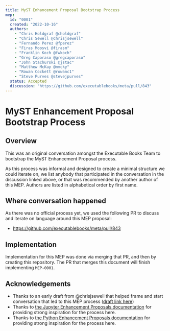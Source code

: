 ```yaml
---
title: MyST Enhancement Proposal Bootstrap Process
mep:
  id: "0001"
  created: "2022-10-16"
  authors:
    - "Chris Holdgraf @choldgraf"
    - "Chris Sewell @chrisjsewell"
    - "Fernando Perez @fperez"
    - "Firas Moosvi @firasm"
    - "Franklin Koch @fwkoch"
    - "Greg Caporaso @gregcaporaso"
    - "John Stachurski @jstac"
    - "Matthew McKay @mmcky"
    - "Rowan Cockett @rowanc1"
    - "Steve Purves @stevejpurves"
  status: Accepted
  discussion: "https://github.com/executablebooks/meta/pull/843"
---
```


# MyST Enhancement Proposal Bootstrap Process

## Overview

This was an original conversation amongst the Executable Books Team to bootstrap the MyST Enhancement Proposal process.

As this process was informal and designed to create a minimal structure we could iterate on, we list anybody that participated in the conversation in the discussion linked above, or that was recommended by another author of this MEP.
Authors are listed in alphabetical order by first name.

## Where conversation happened

As there was no official process yet, we used the following PR to discuss and iterate on language around this MEP proposal:

- https://github.com/executablebooks/meta/pull/843

## Implementation

Implementation for this MEP was done via merging that PR, and then by creating this repository.
The PR that merges this document will finish implementing `MEP-0001`.

## Acknowledgements

- Thanks to an early draft from @chrisjsewell that helped frame and start conversation that led to this MEP process ([draft link here](https://hackmd.io/8JnI4N82QKO84oo4rT6YMg))
- Thanks to [the Jupyter Enhancement Proposals documentation](https://github.com/jupyter/enhancement-proposals) for providing strong inspiration for the process here.
- Thanks to [the Python Enhancement Proposals documentation](https://peps.python.org/pep-0001/) for providing strong inspiration for the process here.
